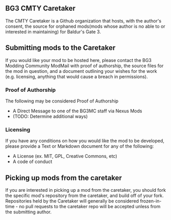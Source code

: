 ## BG3 CMTY Caretaker

The CMTY Caretaker is a Github organization that hosts, with the author's consent, the source for orphaned mods(mods whose author is no able to or interested in maintaining) for Baldur's Gate 3. 

## Submitting mods to the Caretaker
If you would like your mod to be hosted here, please contact the BG3 Modding Community ModMail with proof of authorship, the source files for the mod in question, and a document outlining your wishes for the work (e.g. licensing, anything that would cause a breach in permissions).

### Proof of Authorship 
The following may be considered Proof of Authorship
- A Direct Message to one of the BG3MC staff via Nexus Mods
- (TODO: Determine additional ways)

### Licensing
If you have any conditions on how you would like the mod to be developed, please provide a Text or Markdown document for any of the following:
- A License (ex. MIT, GPL, Creative Commons, etc)
- A code of conduct

## Picking up mods from the caretaker
If you are interested in picking up a mod from the caretaker, you should fork the specific mod's repository from the caretaker, and build off of your fork. Repositories held by the Caretaker will generally be considered frozen-in-time - no pull requests to the caretaker repo will be accepted unless from the submitting author.
